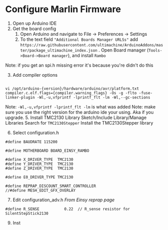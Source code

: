 # Configure Marlin Firmware
1. Open up Arduino IDE
2. Get the board config
	1.  Open Arduino and navigate to File -> Preferences -> Settings
	2. To the text field  `"Additional Boards Manager URLSs"`  add
		 `https://raw.githubusercontent.com/ultimachine/ArduinoAddons/master/package_ultimachine_index.json`
	. Open Board manager (`Tools->Board->Board manager`), and install  `Rambo`

Note: if you get an spi.h missing error it's because you're didn't do this

3. Add compiler options
```

vi /opt/arduino-{version}/hardware/arduino/avr/platform.txt
compiler.c.elf.flags={compiler.warning_flags} -Os -g -flto -fuse-linker-plugin -Wl,-u,vfprintf -lprintf_flt -lm -Wl,--gc-sections
```
Note: `-Wl,-u,vfprintf -lprintf_flt -lm` is what was added
Note: make sure you use the right version for the arduino ide your using.  Aka if you upgrade.
5. Install TMC2130 Library
Sketch/Include Library/Manage Libraries
Search for `TMC2130Stepper`
Install the TMC2130Stepper library

6. Select configuration.h
```
#define BAUDRATE 115200

#define MOTHERBOARD BOARD_EINSY_RAMBO

#define X_DRIVER_TYPE  TMC2130
#define Y_DRIVER_TYPE  TMC2130
#define Z_DRIVER_TYPE  TMC2130

#define E0_DRIVER_TYPE TMC2130

#define REPRAP_DISCOUNT_SMART_CONTROLLER
//#define MESH_EDIT_GFX_OVERLAY
```

7. Edit configuration_adv.h
*From Einsy reprap page*
```
#define R_SENSE           0.22  // R_sense resistor for SilentStepStick2130
```

9. Inst
<!--stackedit_data:
eyJoaXN0b3J5IjpbLTE5NzU4MDg4MTAsLTExNjkyMjE3MTEsLT
g5MjA4NDMzNSwxNDg0Mjk5MDQyLDEwODgwODYzNjgsLTY3NTA5
NTAxMSwxNjM3NzA5NzM5LC01Mzg5MDI3MTIsLTExMDk5MDAzOT
EsMTEzOTI3MjAxOCwxMzkzMjc3MTYwXX0=
-->